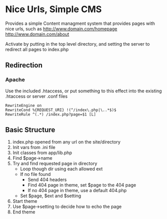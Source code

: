 # Nice Urls, Simple CMS

Provides a simple Content managment system that provides pages with nice urls, such as
	http://www.domain.com/homepage
	http://www.domain.com/about

Activate by putting in the top level directory, and setting the server to redirect all pages to index.php

## Redirection

### Apache
Use the included .htaccess, or put something to this effect into the existing .htaccess or server .conf files

	RewriteEngine on
	RewriteCond %{REQUEST_URI} !(^/index\.php|\..*$)$
	RewriteRule ^(.*) /index.php?page=$1 [L]

## Basic Structure

1. index.php opened from any url on the site/directory
2. Init vars from .ini file
3. Init classes from app/lib.php
4. Find $page->name
5. Try and find requested page in directory
	-	Loop though dir using each allowed ext
	-	If no file found
		+	Send 404 headers
		+	Find 404 page in theme, set $page to the 404 page
		+	If no 404 page in theme, use a default 404.php
	-	Set $page, $ext and $setting
6. Start theme
7. Use $page->setting to decide how to echo the page
8. End theme